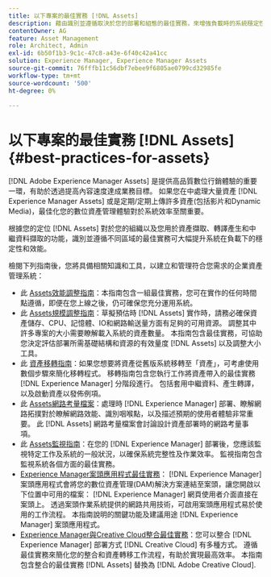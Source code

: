 ```yaml
---
title: 以下專案的最佳實務 [!DNL Assets]
description: 藉由識別並遵循取決於您的部署和組態的最佳實務，來增強負載時的系統穩定性和效能。
contentOwner: AG
feature: Asset Management
role: Architect, Admin
exl-id: 6b50f1b3-9c1c-47c8-a43e-6f40c42a41cc
solution: Experience Manager, Experience Manager Assets
source-git-commit: 76fffb11c56dbf7ebee9f6805ae0799cd32985fe
workflow-type: tm+mt
source-wordcount: '500'
ht-degree: 0%

---
```


# 以下專案的最佳實務 [!DNL Assets] {#best-practices-for-assets}

[!DNL Adobe Experience Manager Assets] 是提供高品質數位行銷體驗的重要一環，有助於透過提高內容速度達成業務目標。 如果您在中處理大量資產 [!DNL Experience Manager Assets] 或是定期/定期上傳許多資產(包括影片和Dynamic Media)，最佳化您的數位資產管理體驗對於系統效率至關重要。

根據您的定位 [!DNL Assets] 對於您的組織以及您用於資產擷取、轉譯產生和中繼資料擷取的功能，識別並遵循不同區域的最佳實務可大幅提升系統在負載下的穩定性和效能。

檢閱下列指南後，您將具備相關知識和工具，以建立和管理符合您需求的企業資產管理系統：

* 此 [Assets效能調整指南](/help/assets/performance-tuning-guidelines.md)：本指南包含一組最佳實務，您可在實作的任何時間點遵循，即便在您上線之後，仍可確保您充分運用系統。
* 此 [Assets規模調整指南](/help/assets/assets-sizing-guide.md)：草擬預估時 [!DNL Assets] 實作時，請務必確保資產儲存、CPU、記憶體、IO和網路輸送量方面有足夠的可用資源。 調整其中許多專案的大小需要瞭解載入系統的資產數量。 本指南包含最佳實務，可協助您決定評估部署所需基礎結構和資源的有效量度 [!DNL Assets] 以及調整大小工具。
* 此 [資產移轉指南](/help/assets/assets-migration-guide.md)：如果您想要將資產從舊版系統移轉至「資產」，可考慮使用數個步驟來簡化移轉程式。 移轉指南包含您執行工作將資產帶入的最佳實務 [!DNL Experience Manager] 分階段進行。 包括套用中繼資料、產生轉譯，以及啟動資產以發佈例項。
* 此 [Assets網路考量檔案](/help/assets/assets-network-considerations.md)：處理時 [!DNL Experience Manager] 部署、瞭解網路拓撲對於瞭解網路效能、識別咽喉點，以及描述預期的使用者體驗非常重要。 此 [!DNL Assets] 網路考量檔案會討論設計資產部署時的網路考量事項。
* 此 [Assets監視指南](/help/assets/assets-monitoring-best-practices.md)：在您的 [!DNL Experience Manager] 部署後，您應該監視特定工作及系統的一般狀況，以確保系統完整性及作業效率。 監視指南包含監視系統各個方面的最佳實務。
* [Experience Manager案頭應用程式最佳實務](https://experienceleague.adobe.com/docs/experience-manager-desktop-app/using/introduction.html)： [!DNL Experience Manager] 案頭應用程式會將您的數位資產管理(DAM)解決方案連結至案頭，讓您開啟以下位置中可用的檔案： [!DNL Experience Manager] 網頁使用者介面直接在案頭上。 透過案頭作業系統提供的網路共用技術，可啟用案頭應用程式易於使用的工作流程。 本指南說明的關鍵功能及建議用途 [!DNL Experience Manager] 案頭應用程式。
* [Experience Manager與Creative Cloud整合最佳實務](/help/assets/aem-cc-integration-best-practices.md)：您可以整合 [!DNL Experience Manager] 部署方式 [!DNL Creative Cloud] 有多種方式。 遵循最佳實務來簡化您的整合和資產轉移工作流程，有助於實現最高效率。 本指南包含整合的最佳實務 [!DNL Assets] 替換為 [!DNL Adobe Creative Cloud].

